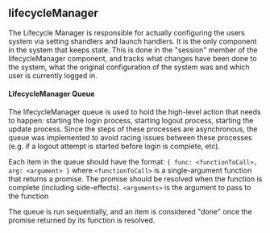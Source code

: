 ## lifecycleManager

The Lifecycle Manager is responsible for actually configuring the users system via setting shandlers and launch handlers. It is the only component in the system that keeps state. This is done in the "session" member of the lifecycleManager component, and tracks what changes have been done to the system, what the original configuration of the system was and which user is currently logged in.

#### LifecycleManager Queue

The lifecycleManager queue is used to hold the high-level action that needs to happen: starting the login process, starting logout process, starting the update process. Since the steps of these processes are asynchronous, the queue was implemented to avoid racing issues between these processes (e.g. if a logout attempt is started before login is complete, etc).

Each item in the queue should have the format: `{ func: <functionToCall>, arg: <argument> }` where `<functionToCall>` is a single-argument function that returns a promise. The promise should be resolved when the function is complete (including side-effects). `<arguments>` is the argument to pass to the function

The queue is run sequentially, and an item is considered "done" once the promise returned by its function is resolved.